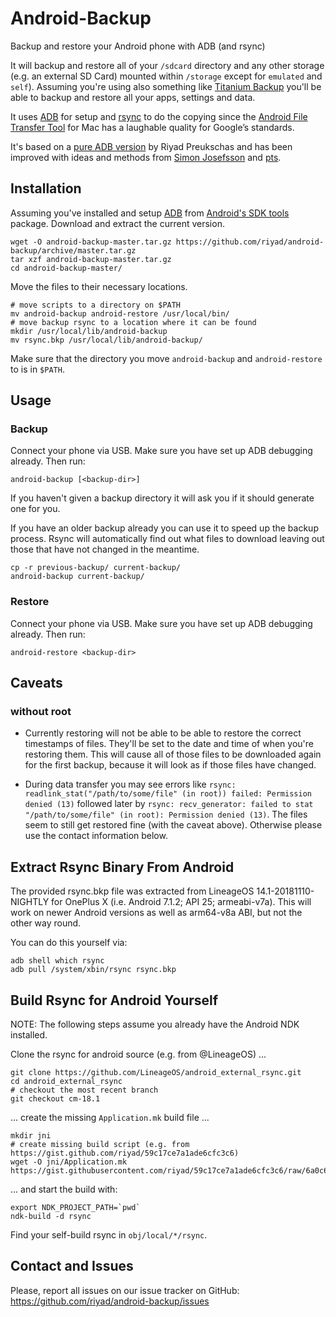 Android-Backup
==============

Backup and restore your Android phone with ADB (and rsync)

It will backup and restore all of your `/sdcard` directory and any other storage (e.g. an external SD Card) mounted within `/storage` except for `emulated` and `self`).
Assuming you're using also something like [Titanium Backup](https://play.google.com/store/apps/details?id=com.keramidas.TitaniumBackup) you'll be able to backup and restore all your apps, settings and data.

It uses [ADB](https://developer.android.com/tools/help/adb.html) for setup and [rsync](https://en.wikipedia.org/wiki/Rsync) to do the copying since the [Android File Transfer Tool](https://www.android.com/filetransfer/) for Mac has a laughable quality for Google’s standards.

It's based on a [pure ADB version](https://github.com/riyad/android-backup/releases/tag/adb-pull-push-only) by Riyad Preukschas and has been improved with ideas and methods from [Simon Josefsson](https://blog.josefsson.org/2015/11/28/automatic-android-replicant-backup-over-usb-using-rsync/) and [pts](http://ptspts.blogspot.de/2015/03/how-to-use-rsync-over-adb-on-android.html).

## Installation

Assuming you've installed and setup [ADB](https://developer.android.com/tools/help/adb.html) from [Android's SDK tools](https://developer.android.com/sdk/index.html) package.
Download and extract the current version.

```shell
wget -O android-backup-master.tar.gz https://github.com/riyad/android-backup/archive/master.tar.gz
tar xzf android-backup-master.tar.gz
cd android-backup-master/
```

Move the files to their necessary locations.

```shell
# move scripts to a directory on $PATH
mv android-backup android-restore /usr/local/bin/
# move backup rsync to a location where it can be found
mkdir /usr/local/lib/android-backup
mv rsync.bkp /usr/local/lib/android-backup/
```

Make sure that the directory you move `android-backup` and `android-restore` to is in `$PATH`.

## Usage

### Backup

Connect your phone via USB.
Make sure you have set up ADB debugging already.
Then run:

```shell
android-backup [<backup-dir>]
```

If you haven't given a backup directory it will ask you if it should generate one for you.

If you have an older backup already you can use it to speed up the backup process. Rsync will automatically find out what files to download leaving out those that have not changed in the meantime.

```shell
cp -r previous-backup/ current-backup/
android-backup current-backup/
```

### Restore

Connect your phone via USB.
Make sure you have set up ADB debugging already.
Then run:

```shell
android-restore <backup-dir>
```

## Caveats

### without root

* Currently restoring will not be able to be able to restore the correct timestamps of files.
  They'll be set to the date and time of when you're restoring them.
  This will cause all of those files to be downloaded again for the first backup, because it will look as if those files have changed.

* During data transfer you may see errors like `rsync: readlink_stat("/path/to/some/file" (in root)) failed: Permission denied (13)` followed later by `rsync: recv_generator: failed to stat "/path/to/some/file" (in root): Permission denied (13)`.
  The files seem to still get restored fine (with the caveat above).
  Otherwise please use the contact information below.

## Extract Rsync Binary From Android

The provided rsync.bkp file was extracted from LineageOS 14.1-20181110-NIGHTLY for OnePlus X (i.e. Android 7.1.2; API 25; armeabi-v7a). This will work on newer Android versions as well as arm64-v8a ABI, but not the other way round.

You can do this yourself via:

```shell
adb shell which rsync
adb pull /system/xbin/rsync rsync.bkp
```

## Build Rsync for Android Yourself

NOTE: The following steps assume you already have the Android NDK installed.

Clone the rsync for android source (e.g. from @LineageOS) ...

```shell
git clone https://github.com/LineageOS/android_external_rsync.git
cd android_external_rsync
# checkout the most recent branch
git checkout cm-18.1
```

... create the missing `Application.mk` build file ...

```
mkdir jni
# create missing build script (e.g. from https://gist.github.com/riyad/59c17ce7a1ade6cfc3c6)
wget -O jni/Application.mk https://gist.githubusercontent.com/riyad/59c17ce7a1ade6cfc3c6/raw/6a0c6aa9c8a4273ad304085f4e568ceedfbe0b48/Application.mk
```

... and start the build with:

```shell
export NDK_PROJECT_PATH=`pwd`
ndk-build -d rsync
```

Find your self-build rsync in `obj/local/*/rsync`.

## Contact and Issues

Please, report all issues on our issue tracker on GitHub: https://github.com/riyad/android-backup/issues
